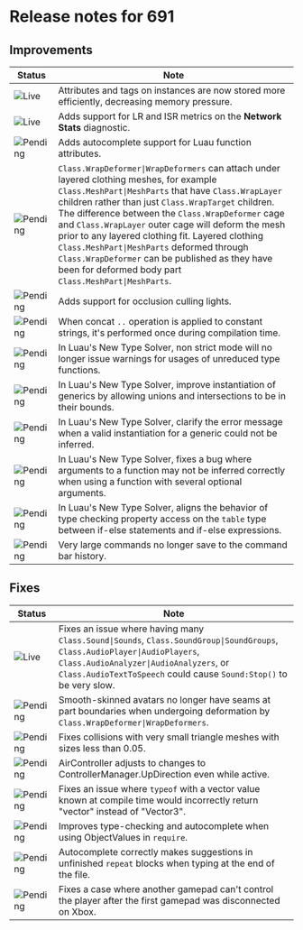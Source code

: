 # Release notes for 691

## Improvements

| Status | Note |
|--------|------|
| ![Live](https://img.shields.io/badge/Live-009E57?style=flat)  | Attributes and tags on instances are now stored more efficiently, decreasing memory pressure. |
| ![Live](https://img.shields.io/badge/Live-009E57?style=flat)  | Adds support for LR and ISR metrics on the **Network Stats** diagnostic. |
| ![Pending](https://img.shields.io/badge/Pending-DEA517?style=flat)  | Adds autocomplete support for Luau function attributes. |
| ![Pending](https://img.shields.io/badge/Pending-DEA517?style=flat)  | `Class.WrapDeformer\|WrapDeformers` can attach under layered clothing meshes, for example `Class.MeshPart\|MeshParts` that have `Class.WrapLayer` children rather than just `Class.WrapTarget` children. The difference between the `Class.WrapDeformer` cage and `Class.WrapLayer` outer cage will deform the mesh prior to any layered clothing fit. Layered clothing `Class.MeshPart\|MeshParts` deformed through `Class.WrapDeformer` can be published as they have been for deformed body part `Class.MeshPart\|MeshParts`. |
| ![Pending](https://img.shields.io/badge/Pending-DEA517?style=flat)  | Adds support for occlusion culling lights. |
| ![Pending](https://img.shields.io/badge/Pending-DEA517?style=flat)  | When concat `..` operation is applied to constant strings, it's performed once during compilation time.  |
| ![Pending](https://img.shields.io/badge/Pending-DEA517?style=flat)  | In Luau's New Type Solver, non strict mode will no longer issue warnings for usages of unreduced type functions. |
| ![Pending](https://img.shields.io/badge/Pending-DEA517?style=flat)  | In Luau's New Type Solver, improve instantiation of generics by allowing unions and intersections to be in their bounds. |
| ![Pending](https://img.shields.io/badge/Pending-DEA517?style=flat)  | In Luau's New Type Solver, clarify the error message when a valid instantiation for a generic could not be inferred. |
| ![Pending](https://img.shields.io/badge/Pending-DEA517?style=flat)  | In Luau's New Type Solver, fixes a bug where arguments to a function may not be inferred correctly when using a function with several optional arguments. |
| ![Pending](https://img.shields.io/badge/Pending-DEA517?style=flat)  | In Luau's New Type Solver, aligns the behavior of type checking property access on the `table` type between if-else statements and if-else expressions. |
| ![Pending](https://img.shields.io/badge/Pending-DEA517?style=flat)  | Very large commands no longer save to the command bar history.  |
## Fixes

| Status | Note |
|--------|------|
| ![Live](https://img.shields.io/badge/Live-009E57?style=flat)  | Fixes an issue where having many `Class.Sound\|Sounds`, `Class.SoundGroup\|SoundGroups`, `Class.AudioPlayer\|AudioPlayers`, `Class.AudioAnalyzer\|AudioAnalyzers`, or `Class.AudioTextToSpeech` could cause `Sound:Stop()` to be very slow. |
| ![Pending](https://img.shields.io/badge/Pending-DEA517?style=flat)  | Smooth-skinned avatars no longer have seams at part boundaries when undergoing deformation by `Class.WrapDeformer\|WrapDeformers`. |
| ![Pending](https://img.shields.io/badge/Pending-DEA517?style=flat)  | Fixes collisions with very small triangle meshes with sizes less than 0.05. |
| ![Pending](https://img.shields.io/badge/Pending-DEA517?style=flat)  | AirController adjusts to changes to ControllerManager.UpDirection even while active. |
| ![Pending](https://img.shields.io/badge/Pending-DEA517?style=flat)  | Fixes an issue where `typeof` with a vector value known at compile time would incorrectly return "vector" instead of "Vector3". |
| ![Pending](https://img.shields.io/badge/Pending-DEA517?style=flat)  | Improves type-checking and autocomplete when using ObjectValues in `require`. |
| ![Pending](https://img.shields.io/badge/Pending-DEA517?style=flat)  | Autocomplete correctly makes suggestions in unfinished `repeat` blocks when typing at the end of the file. |
| ![Pending](https://img.shields.io/badge/Pending-DEA517?style=flat)  | Fixes a case where another gamepad can't control the player after the first gamepad was disconnected on Xbox. |
